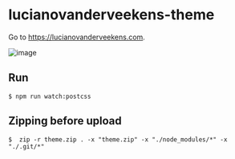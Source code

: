 # lucianovanderveekens-theme

Go to https://lucianovanderveekens.com.

![image](https://github.com/lvanderveekens/lucianovanderveekens-theme/assets/6907423/462619cf-2728-40a3-b303-0266159e1079)


## Run

    $ npm run watch:postcss

## Zipping before upload

    $  zip -r theme.zip . -x "theme.zip" -x "./node_modules/*" -x "./.git/*"
